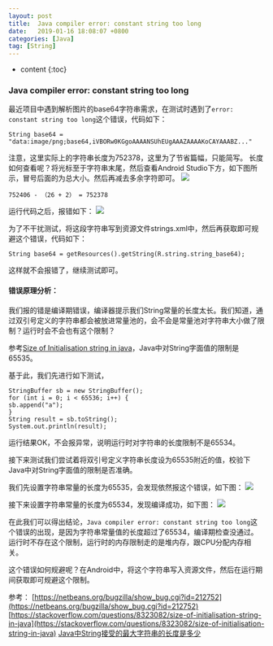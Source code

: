 ```yaml
---
layout: post
title:  Java compiler error: constant string too long
date:   2019-01-16 18:08:07 +0800
categories: [Java]
tag: [String]
---
```


* content
{:toc}



### Java compiler error: constant string too long

最近项目中遇到解析图片的base64字符串需求，在测试时遇到了`error: constant string too long`这个错误，代码如下：
```
String base64 = "data:image/png;base64,iVBORw0KGgoAAAANSUhEUgAAAZAAAAKoCAYAAABZ..."
```
注意，这里实际上的字符串长度为752378，这里为了节省篇幅，只能简写。
长度如何查看呢？将光标至于字符串末尾，然后查看Android Studio下方，如下图所示，冒号后面的为总大小。然后再减去多余字符即可。
![](https://tinytongtong-1255688482.cos.ap-beijing.myqcloud.com/WX20190116-173832.png)

```
752406 - （26 + 2） = 752378
```
运行代码之后，报错如下：
![](https://tinytongtong-1255688482.cos.ap-beijing.myqcloud.com/WX20190116-174245.png)

为了不干扰测试，将这段字符串写到资源文件strings.xml中，然后再获取即可规避这个错误，代码如下：
```
String base64 = getResources().getString(R.string.string_base64);
```
这样就不会报错了，继续测试即可。

#### 错误原理分析：
我们报的错是编译期错误，编译器提示我们String常量的长度太长。我们知道，通过双引号定义的字符串都会被放进常量池的，会不会是常量池对字符串大小做了限制？运行时会不会也有这个限制？

参考[Size of Initialisation string in java](https://stackoverflow.com/questions/8323082/size-of-initialisation-string-in-java)，Java中对String字面值的限制是65535。

基于此，我们先进行如下测试，
```
StringBuffer sb = new StringBuffer();
for (int i = 0; i < 65536; i++) {
sb.append("a");
}
String result = sb.toString();
System.out.println(result);
```
运行结果OK，不会报异常，说明运行时对字符串的长度限制不是65534。

接下来测试我们尝试着将双引号定义字符串长度设为65535附近的值，校验下Java中对String字面值的限制是否准确。

我们先设置字符串常量的长度为65535，会发现依然报这个错误，如下图：
![](https://tinytongtong-1255688482.cos.ap-beijing.myqcloud.com/WX20190116-180149.png)

接下来设置字符串常量的长度为65534，发现编译成功，如下图：
![](https://tinytongtong-1255688482.cos.ap-beijing.myqcloud.com/WX20190116-180256.png)

在此我们可以得出结论，`Java compiler error: constant string too long`这个错误的出现，是因为字符串常量值的长度超过了65534，编译期检查没通过。运行时不存在这个限制，运行时的内存限制走的是堆内存，跟CPU分配内存相关。

这个错误如何规避呢？在Android中，将这个字符串写入资源文件，然后在运行期间获取即可规避这个限制。

参考：
[https://netbeans.org/bugzilla/show_bug.cgi?id=212752](https://netbeans.org/bugzilla/show_bug.cgi?id=212752)
[https://stackoverflow.com/questions/8323082/size-of-initialisation-string-in-java](https://stackoverflow.com/questions/8323082/size-of-initialisation-string-in-java)
[Java中String接受的最大字符串的长度是多少](https://blog.csdn.net/wolfking0608/article/details/78583944)

